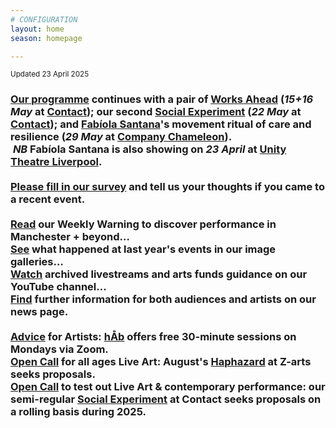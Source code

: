 ```yaml
---
# CONFIGURATION
layout: home
season: homepage

---
```

<small>Updated 23 April 2025</small>        
### [Our programme](/current/2025) continues with a pair of [Works Ahead](/current/2025-worksahead) (*15+16 May* at <a href="https://contactmcr.com" target="_blank">Contact</a>); our second [Social Experiment](/socialexperiment) (*22 May* at <a href="https://contactmcr.com" target="_blank">Contact</a>); and [Fabíola Santana](/current/2025/santana)'s movement ritual of care and resilience (*29 May* at <a href="https://companychameleon.com/contact" target="_blank">Company Chameleon</a>).<br>&nbsp;*NB* Fabíola Santana is also showing on *23 April* at <a href="https://unitytheatreliverpool.co.uk/whats-on/were-here-because-they-were" target="_blank">Unity Theatre Liverpool</a>.<br><br><a href="https://www.illuminate-data.org.uk/survey/gnwmcx" target="_blank">Please fill in our survey</a> and tell us your thoughts if you came to a recent event.<br><br><a href="https://wordofwarning.posthaven.com" target="_blank">Read</a> our Weekly Warning to discover performance in Manchester + beyond…<br>[See](/galleries) what happened at last year's events in our image galleries…<br><a href="https://youtube.com/@warnmcr" target="_blank">Watch</a> archived livestreams and arts funds guidance on our YouTube channel…<br>[Find](/news) further information for both audiences and artists on our news page.<br><br>[Advice](/hab/advice) for Artists: [hÅb](/hab) offers free 30-minute sessions on Mondays via Zoom.<br><a href="https://haphazard.posthaven.com" target="_blank">Open Call</a> for all ages Live Art: August's [Haphazard](/hab/haphazard) at Z-arts seeks proposals.<br><a href="https://socialexperiment.posthaven.com" target="_blank">Open Call</a> to test out Live Art & contemporary performance: our semi-regular [Social Experiment](/socialexperiment) at Contact seeks proposals on a rolling basis during 2025.
